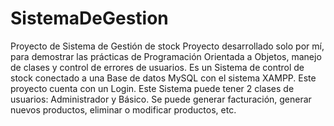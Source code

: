 # SistemaDeGestion
Proyecto de Sistema de Gestión de stock Proyecto desarrollado solo por mí, para demostrar las prácticas de Programación Orientada a Objetos, manejo de clases y control de errores de usuarios. Es un Sistema de control de stock conectado a una Base de datos MySQL con el sistema XAMPP. Este proyecto cuenta con un Login. Este Sistema puede tener 2 clases de usuarios: Administrador y Básico. Se puede generar facturación, generar nuevos productos, eliminar o modificar productos, etc.

